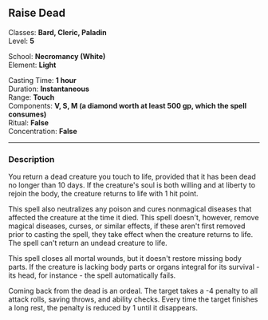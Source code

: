 ## Raise Dead

Classes: **Bard, Cleric, Paladin**  
Level: **5**  

School: **Necromancy (White)**  
Element: **Light**  

Casting Time: **1 hour**  
Duration: **Instantaneous**  
Range: **Touch**  
Components: **V, S, M (a diamond worth at least 500 gp, which the spell consumes)**  
Ritual: **False**  
Concentration: **False**  

------

### Description

You return a dead creature you touch to life, provided that it has been dead no longer than 10 days. If the creature's soul is both willing and at liberty to rejoin the body, the creature returns to life with 1 hit point.

This spell also neutralizes any poison and cures nonmagical diseases that affected the creature at the time it died. This spell doesn't, however, remove magical diseases, curses, or similar effects, if these aren't first removed prior to casting the spell, they take effect when the creature returns to life. The spell can't return an undead creature to life.

This spell closes all mortal wounds, but it doesn't restore missing body parts. If the creature is lacking body parts or organs integral for its survival - its head, for instance - the spell automatically fails.

Coming back from the dead is an ordeal. The target takes a -4 penalty to all attack rolls, saving throws, and ability checks. Every time the target finishes a long rest, the penalty is reduced by 1 until it disappears.